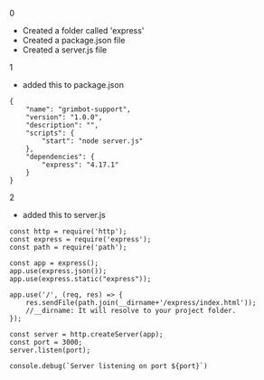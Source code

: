
0
- Created a folder called 'express'
- Created a package.json file
- Created a server.js file

1
- added this to package.json
```
{
    "name": "grimbot-support",
    "version": "1.0.0",
    "description": "",
    "scripts": {
        "start": "node server.js"
    },
    "dependencies": {
        "express": "4.17.1"
    }
}
```

2
- added this to server.js 
```
const http = require('http');
const express = require('express');
const path = require('path');

const app = express();
app.use(express.json());
app.use(express.static("express"));

app.use('/', (req, res) => {
    res.sendFile(path.join(__dirname+'/express/index.html'));
    //__dirname: It will resolve to your project folder.
});

const server = http.createServer(app);
const port = 3000;
server.listen(port);

console.debug(`Server listening on port ${port}`)
```